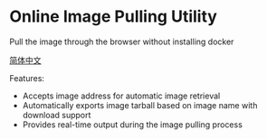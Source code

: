 # Online Image Pulling Utility

Pull the image through the browser without installing docker 

[简体中文](/README-CN.md)

Features:

* Accepts image address for automatic image retrieval
* Automatically exports image tarball based on image name with download support
* Provides real-time output during the image pulling process
